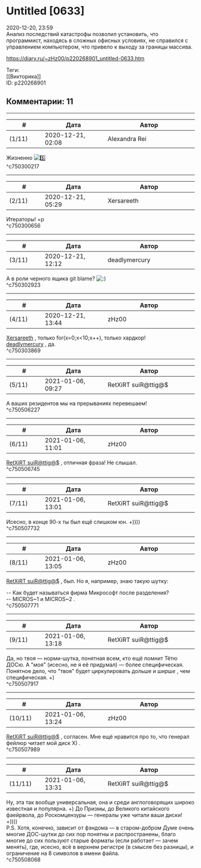 Untitled [0633]
===============

  
2020-12-20, 23:59  
 Анализ последствий катастрофы позволил установить, что программист, находясь в сложных офисных условиях, не справился с управлением компьютером, что привело к выходу за границы массива.   
  
<https://diary.ru/~zHz00/p220268901_untitled-0633.htm>  
  
Теги:  
[[Викторика]]  
ID: p220268901  


Комментарии: 11
---------------

  


---



|         #         |              Дата              |                     Автор                     |           ID           |
| --- | --- | --- | --- |
| (1/11) | 2020-12-21, 02:08 | Alexandra Rei | c750300217 |

  
 Жизненно ![:five:](http://static.diary.ru/picture/3231184.gif)   
 ^c750300217

---



|         #         |              Дата              |                     Автор                     |           ID           |
| --- | --- | --- | --- |
| (2/11) | 2020-12-21, 05:29 | Xersareeth | c750300656 |

  
 Итераторы! =р   
 ^c750300656

---



|         #         |              Дата              |                     Автор                     |           ID           |
| --- | --- | --- | --- |
| (3/11) | 2020-12-21, 12:12 | deadlymercury | c750302923 |

  
 А в роли черного ящика git blame? ![:)](http://static.diary.ru/picture/3.gif)   
 ^c750302923

---



|         #         |              Дата              |                     Автор                     |           ID           |
| --- | --- | --- | --- |
| (4/11) | 2020-12-21, 13:44 | zHz00 | c750303869 |

  
  [Xersareeth](http://BurrowDeclassified.diary.ru "One more fang")  , только for(x=0;x<10;x++), только хардкор!   
  [deadlymercury](http://crazysupp.diary.ru "Записки безумного саппорта")  , да.   
 ^c750303869

---



|         #         |              Дата              |                     Автор                     |           ID           |
| --- | --- | --- | --- |
| (5/11) | 2021-01-06, 09:27 | RetXiRT suiR@ttig@$ | c750506227 |

  
  А ваших резидентов мы на прерываниях перевешаем!    
 ^c750506227

---



|         #         |              Дата              |                     Автор                     |           ID           |
| --- | --- | --- | --- |
| (6/11) | 2021-01-06, 11:01 | zHz00 | c750506745 |

  
  [RetXiRT suiR@ttig@$](http://Hellspawn.diary.ru "Atomicautionuclear")  , отличная фраза! Не слышал.   
 ^c750506745

---



|         #         |              Дата              |                     Автор                     |           ID           |
| --- | --- | --- | --- |
| (7/11) | 2021-01-06, 13:01 | RetXiRT suiR@ttig@$ | c750507732 |

  
  Исесно, в конце 90-х ты был ещё слишком юн. +))))    
 ^c750507732

---



|         #         |              Дата              |                     Автор                     |           ID           |
| --- | --- | --- | --- |
| (8/11) | 2021-01-06, 13:05 | zHz00 | c750507771 |

  
  [RetXiRT suiR@ttig@$](http://Hellspawn.diary.ru "Atomicautionuclear")  , был. Но я, например, знаю такую шутку:   
   
 -- Как будет называться фирма Микрософт после разделения?   
 -- MICROS~1 и MICROS~2 .   
 ^c750507771

---



|         #         |              Дата              |                     Автор                     |           ID           |
| --- | --- | --- | --- |
| (9/11) | 2021-01-06, 13:18 | RetXiRT suiR@ttig@$ | c750507917 |

  
  Да, но твоя — норми-шутка, понятная всем, кто ещё помнит Тётю ДОСю. А "моя" (исесно, не я её придумал) — более специфическая. Понятное дело, что "твоя" будет циркулировать дольше и  *ширше*  , чем специфическая. +)    
 ^c750507917

---



|         #         |              Дата              |                     Автор                     |           ID           |
| --- | --- | --- | --- |
| (10/11) | 2021-01-06, 13:24 | zHz00 | c750507989 |

  
  [RetXiRT suiR@ttig@$](http://Hellspawn.diary.ru "Atomicautionuclear")  , согласен. Мне ещё нравится про то, что генерал фейлюр читает мой диск Х) .   
 ^c750507989

---



|         #         |              Дата              |                     Автор                     |           ID           |
| --- | --- | --- | --- |
| (11/11) | 2021-01-06, 13:31 | RetXiRT suiR@ttig@$ | c750508068 |

  
  Ну, эта так вообще универсальная, она и среди англоговорящих широко известная и популярна. +) До Призмы, до Великого китайского фаейрвола, до Роскомцензуры — генералы уже читали ваши диски! +))))   
  P.S. Хотя, конечно, зависит от фэндома — в старом-добром Думе очень многие ДОС-шутки до сих пор понятны и распространены, благо многие до сих пользуют старые форматы (если работает — зачем менять), где, исесно, всё в верхнем регистре (в смысле без разницы), и ограничение на 8 символов в имени файла.     
 ^c750508068